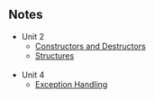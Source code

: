 ## Notes

- Unit 2
    - [Constructors and Destructors](./notes/constructors-destructors.md)
    - [Structures](./notes/structures.md)
<br><br>
- Unit 4
    - [Exception Handling](./notes/exception-handling.md)

